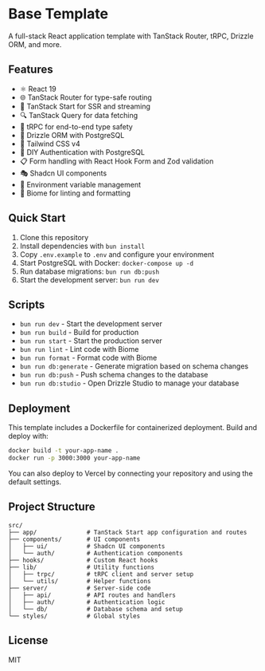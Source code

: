 # Base Template

A full-stack React application template with TanStack Router, tRPC, Drizzle ORM, and more.

## Features

- ⚛️ React 19
- 🌐 TanStack Router for type-safe routing
- 🔄 TanStack Start for SSR and streaming
- 🔍 TanStack Query for data fetching
- 🧰 tRPC for end-to-end type safety
- 💾 Drizzle ORM with PostgreSQL
- 🎨 Tailwind CSS v4
- 🔐 DIY Authentication with PostgreSQL
- 📋 Form handling with React Hook Form and Zod validation
- 🎭 Shadcn UI components
- 🔄 Environment variable management
- 🧹 Biome for linting and formatting

## Quick Start

1. Clone this repository
2. Install dependencies with `bun install`
3. Copy `.env.example` to `.env` and configure your environment
4. Start PostgreSQL with Docker: `docker-compose up -d`
5. Run database migrations: `bun run db:push`
6. Start the development server: `bun run dev`

## Scripts

- `bun run dev` - Start the development server
- `bun run build` - Build for production
- `bun run start` - Start the production server
- `bun run lint` - Lint code with Biome
- `bun run format` - Format code with Biome
- `bun run db:generate` - Generate migration based on schema changes
- `bun run db:push` - Push schema changes to the database
- `bun run db:studio` - Open Drizzle Studio to manage your database

## Deployment

This template includes a Dockerfile for containerized deployment. Build and deploy with:

```bash
docker build -t your-app-name .
docker run -p 3000:3000 your-app-name
```

You can also deploy to Vercel by connecting your repository and using the default settings.

## Project Structure

```
src/
├── app/              # TanStack Start app configuration and routes
├── components/       # UI components
│   ├── ui/           # Shadcn UI components
│   └── auth/         # Authentication components
├── hooks/            # Custom React hooks
├── lib/              # Utility functions
│   ├── trpc/         # tRPC client and server setup
│   └── utils/        # Helper functions
├── server/           # Server-side code
│   ├── api/          # API routes and handlers
│   ├── auth/         # Authentication logic
│   └── db/           # Database schema and setup
└── styles/           # Global styles
```

## License

MIT 